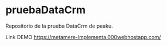 # pruebaDataCrm
Repositorio de la prueba DataCrm de peaku.

Link DEMO https://metamere-implementa.000webhostapp.com/
